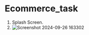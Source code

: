 # Ecommerce_task

1. Splash Screen.
2. ![Screenshot 2024-09-26 163302](https://github.com/user-attachments/assets/c3ef8419-c341-4101-a061-3c1f75bb985c)
